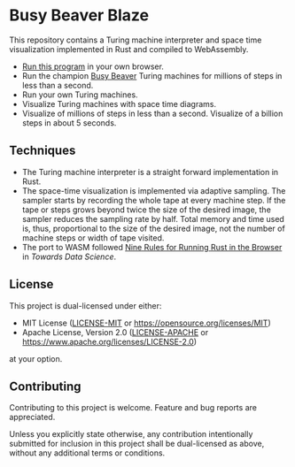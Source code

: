 # Busy Beaver Blaze

This repository contains a Turing machine interpreter and space time visualization implemented in Rust and compiled to WebAssembly.

* [Run this program](https://carlkcarlk.github.io/busy_beaver_blaze/) in your own browser.
* Run the champion [Busy Beaver](https://en.wikipedia.org/wiki/Busy_beaver) Turing machines for millions of steps in less than a second.
* Run your own Turing machines.
* Visualize Turing machines with space time diagrams.
* Visualize of millions of steps in less than a second. Visualize of a billion steps in about 5 seconds.

## Techniques

* The Turing machine interpreter is a straight forward implementation in Rust.
* The space-time visualization is implemented via adaptive sampling. The sampler starts by recording the whole tape
at every machine step. If the tape or steps grows beyond
twice the size of the desired image, the sampler reduces the sampling rate by half. Total memory and time used is, thus, proportional to the size of the desired image, not the number of machine steps or width of tape visited.
* The port to WASM followed [Nine Rules for Running Rust in the Browser](https://medium.com/towards-data-science/nine-rules-for-running-rust-in-the-browser-8228353649d1) in *Towards Data Science*.

## License

This project is dual-licensed under either:

* MIT License ([LICENSE-MIT](LICENSE-MIT) or <https://opensource.org/licenses/MIT>)
* Apache License, Version 2.0 ([LICENSE-APACHE](LICENSE-APACHE) or <https://www.apache.org/licenses/LICENSE-2.0>)

at your option.

## Contributing

Contributing to this project is welcome. Feature and bug reports are appreciated.

Unless you explicitly state otherwise, any contribution intentionally submitted for inclusion in this project shall be dual-licensed as above, without any additional terms or conditions.
